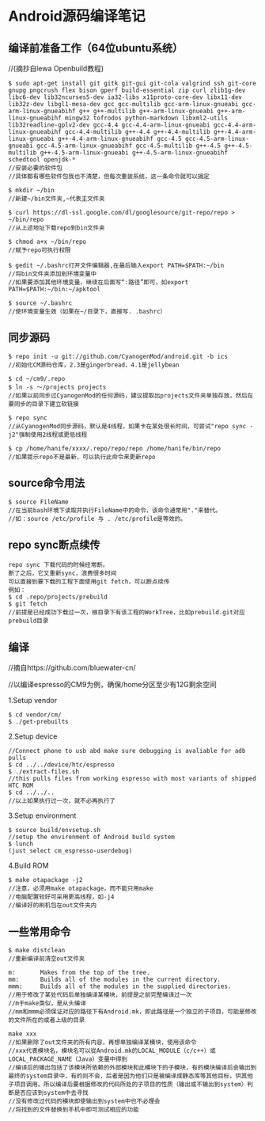 Android源码编译笔记
=================


编译前准备工作（64位ubuntu系统）
----------------------------
//(摘抄自lewa Openbuild教程)

	$ sudo apt-get install git gitk git-gui git-cola valgrind ssh git-core gnupg pngcrush flex bison gperf build-essential zip curl zlib1g-dev libc6-dev lib32ncurses5-dev ia32-libs x11proto-core-dev libx11-dev lib32z-dev libgl1-mesa-dev gcc gcc-multilib gcc-arm-linux-gnueabi gcc-arm-linux-gnueabihf g++ g++-multilib g++-arm-linux-gnueabi g++-arm-linux-gnueabihf mingw32 tofrodos python-markdown libxml2-utils lib32readline-gplv2-dev gcc-4.4 gcc-4.4-arm-linux-gnueabi gcc-4.4-arm-linux-gnueabihf gcc-4.4-multilib g++-4.4 g++-4.4-multilib g++-4.4-arm-linux-gnueabi g++-4.4-arm-linux-gnueabihf gcc-4.5 gcc-4.5-arm-linux-gnueabi gcc-4.5-arm-linux-gnueabihf gcc-4.5-multilib g++-4.5 g++-4.5-multilib g++-4.5-arm-linux-gnueabi g++-4.5-arm-linux-gnueabihf schedtool openjdk-*
	//安装必要的软件包
	//具体都有哪些软件包我也不清楚，但每次重装系统，这一条命令就可以搞定

	$ mkdir ~/bin
	//新建~/bin文件夹,~代表主文件夹

	$ curl https://dl-ssl.google.com/dl/googlesource/git-repo/repo > ~/bin/repo
	//从上述地址下载repo到bin文件夹

	$ chmod a+x ~/bin/repo
	//赋予repo可执行权限

	$ gedit ~/.bashrc打开文件编辑器,在最后输入export PATH=$PATH:~/bin
	//将bin文件夹添加到环境变量中
	//如果要添加其他环境变量，继续在后面写“:路径”即可，如export PATH=$PATH:~/bin:~/apktool

	$ source ~/.bashrc
	//使环境变量生效（如果在~/目录下，直接写. .bashrc）


同步源码
-------
	$ repo init -u git://github.com/CyanogenMod/android.git -b ics
	//初始化CM源码仓库，2.3是gingerbread，4.1是jellybean

	$ cd ~/cm9/.repo
	$ ln -s ～/projects projects
	//如果以前同步过CyanogenMod的任何源码，建议提取出projects文件夹单独存放，然后在要同步的目录下建立软链接

	$ repo sync
	//从CyanogenMod同步源码，默认是4线程，如果卡在某处很长时间，可尝试"repo sync -j2"强制使用2线程或更低线程

	$ cp /home/hanife/xxxx/.repo/repo/repo /home/hanife/bin/repo
	//如果提示repo不是最新，可以执行此命令来更新repo

source命令用法
-------------
	$ source FileName
	//在当前bash环境下读取并执行FileName中的命令，该命令通常用"."来替代。
	//如：source /etc/profile 与 . /etc/profile是等效的。

repo sync断点续传
----------------
	repo sync 下载代码的时候经常断。
	断了之后，它又重新sync，浪费很多时间
	可以直接到要下载的工程下面使用git fetch，可以断点续传
	例如：
	$ cd .repo/projects/prebuild
	$ git fetch
	//前提是已经成功下载过一次，根目录下有该工程的WorkTree，比如prebuild.git对应prebuild目录


编译
----
//摘自https://github.com/bluewater-cn/

//以编译espresso的CM9为例，确保/home分区至少有12G剩余空间

1.Setup vendor

	$ cd vendor/cm/
	$ ./get-prebuilts

2.Setup device

	//Connect phone to usb abd make sure debugging is avaliable for adb pulls
	$ cd ../../device/htc/espresso
	$ ./extract-files.sh
	//this pulls files from working espresso with most variants of shipped HTC ROM
  	$ cd ../../..
	//以上如果执行过一次，就不必再执行了

3.Setup environment

	$ source build/envsetup.sh
	//setup the envirenment of Android build system
	$ lunch
	(just select cm_espresso-userdebug)

4.Build ROM

	$ make otapackage -j2
	//注意，必须用make otapackage，而不能只用make
	//电脑配置较好可采用更高线程，如-j4
	//编译好的刷机包在out文件夹内

一些常用命令
----------
	$ make distclean
	//重新编译前清空out文件夹

	m:       Makes from the top of the tree.
	mm:      Builds all of the modules in the current directory.
	mmm:     Builds all of the modules in the supplied directories.
	//用于修改了某处代码后单独编译某模块，前提是之前完整编译过一次
	//m于make类似，是从头编译
	//mm和mmm必须保证对应的路径下有Android.mk，即此路径是一个独立的子项目，可能是修改的文件所在的或者上级的目录
	
	make xxx
	//如果删除了out文件夹的所有内容，再想单独编译某模块，使用该命令
	//xxx代表模块名，模块名可以從Android.mk的LOCAL_MODULE（c/c++）或LOCAL_PACKAGE_NAME（Java）变量中得到
	//编译后的输出包括了该模块所依赖的外部模块和此模块下的子模块，有的模块编译后会输出到最终的system目录中，有的则不会，后者是因为他们只是被编译成静态库等其他目标，供其他子项目调用。所以编译后要根据修改的代码所处的子项目的性质（输出或不输出到system）判断是否应该到system中去寻找
	//没有修改过代码的模块即使输出到system中也不必理会
	//将找到的文件替换到手机中即可测试相应的功能
